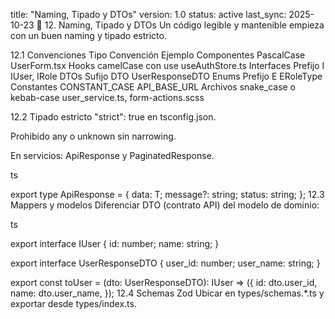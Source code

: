 title: "Naming, Tipado y DTOs"
version: 1.0
status: active
last_sync: 2025-10-23
🧩 12. Naming, Tipado y DTOs
Un código legible y mantenible empieza con un buen naming y tipado estricto.

12.1 Convenciones
Tipo	Convención	Ejemplo
Componentes	PascalCase	UserForm.tsx
Hooks	camelCase con use	useAuthStore.ts
Interfaces	Prefijo I	IUser, IRole
DTOs	Sufijo DTO	UserResponseDTO
Enums	Prefijo E	ERoleType
Constantes	CONSTANT_CASE	API_BASE_URL
Archivos	snake_case o kebab-case	user_service.ts, form-actions.scss

12.2 Tipado estricto
"strict": true en tsconfig.json.

Prohibido any o unknown sin narrowing.

En servicios: ApiResponse<T> y PaginatedResponse<T>.

ts

export type ApiResponse<T> = {
  data: T;
  message?: string;
  status: string;
};
12.3 Mappers y modelos
Diferenciar DTO (contrato API) del modelo de dominio:

ts

export interface IUser { id: number; name: string; }

export interface UserResponseDTO { user_id: number; user_name: string; }

export const toUser = (dto: UserResponseDTO): IUser => ({
  id: dto.user_id,
  name: dto.user_name,
});
12.4 Schemas Zod
Ubicar en types/schemas.*.ts y exportar desde types/index.ts.
